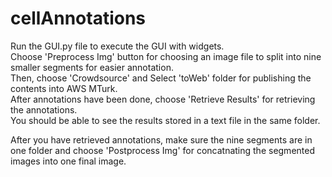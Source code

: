 # cellAnnotations

Run the GUI.py file to execute the GUI with widgets. <br />
Choose 'Preprocess Img' button for choosing an image file to split into nine smaller segments for easier annotation. <br />
Then, choose 'Crowdsource' and Select 'toWeb' folder for publishing the contents into AWS MTurk. <br />
After annotations have been done, choose 'Retrieve Results' for retrieving the annotations. <br />
You should be able to see the results stored in a text file in the same folder. <br />

After you have retrieved annotations, make sure the nine segments are in one folder and choose 'Postprocess Img' for concatnating the segmented images into one final image. <br />
